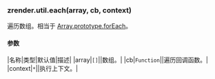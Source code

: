 ---
---

### zrender.util.each(array, cb, context)

遍历数组。相当于 [Array.prototype.forEach](https://developer.mozilla.org/en-US/docs/Web/JavaScript/Reference/Global_Objects/Array/forEach)。

#### 参数

|名称|类型|默认值|描述|
|array|`[]`||数组。|
|cb|`Function`||遍历回调函数。|
|context|`*`||执行上下文。|
